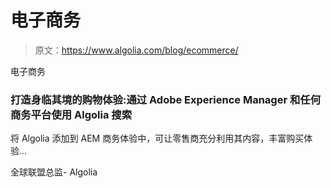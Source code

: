 # 电子商务

> 原文：<https://www.algolia.com/blog/ecommerce/>

电子商务

### 打造身临其境的购物体验:通过 Adobe Experience Manager 和任何商务平台使用 Algolia 搜索

将 Algolia 添加到 AEM 商务体验中，可让零售商充分利用其内容，丰富购买体验...

全球联盟总监- Algolia